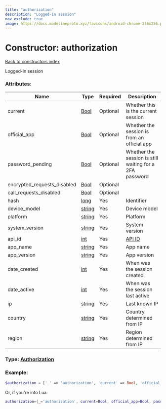 ```yaml
---
title: "authorization"
description: "Logged-in session"
nav_exclude: true
image: https://docs.madelineproto.xyz/favicons/android-chrome-256x256.png
---
```

# Constructor: authorization  
[Back to constructors index](index.md)



Logged-in session

### Attributes:

| Name     |    Type       | Required | Description |
|----------|---------------|----------|-------------|
|current|[Bool](../types/Bool.md) | Optional|Whether this is the current session|
|official\_app|[Bool](../types/Bool.md) | Optional|Whether the session is from an official app|
|password\_pending|[Bool](../types/Bool.md) | Optional|Whether the session is still waiting for a 2FA password|
|encrypted\_requests\_disabled|[Bool](../types/Bool.md) | Optional|
|call\_requests\_disabled|[Bool](../types/Bool.md) | Optional|
|hash|[long](../types/long.md) | Yes|Identifier|
|device\_model|[string](../types/string.md) | Yes|Device model|
|platform|[string](../types/string.md) | Yes|Platform|
|system\_version|[string](../types/string.md) | Yes|System version|
|api\_id|[int](../types/int.md) | Yes|[API ID](https://core.telegram.org/api/obtaining_api_id)|
|app\_name|[string](../types/string.md) | Yes|App name|
|app\_version|[string](../types/string.md) | Yes|App version|
|date\_created|[int](../types/int.md) | Yes|When was the session created|
|date\_active|[int](../types/int.md) | Yes|When was the session last active|
|ip|[string](../types/string.md) | Yes|Last known IP|
|country|[string](../types/string.md) | Yes|Country determined from IP|
|region|[string](../types/string.md) | Yes|Region determined from IP|



### Type: [Authorization](../types/Authorization.md)


### Example:

```php
$authorization = ['_' => 'authorization', 'current' => Bool, 'official_app' => Bool, 'password_pending' => Bool, 'encrypted_requests_disabled' => Bool, 'call_requests_disabled' => Bool, 'hash' => long, 'device_model' => 'string', 'platform' => 'string', 'system_version' => 'string', 'api_id' => int, 'app_name' => 'string', 'app_version' => 'string', 'date_created' => int, 'date_active' => int, 'ip' => 'string', 'country' => 'string', 'region' => 'string'];
```  


Or, if you're into Lua:

```lua
authorization={_='authorization', current=Bool, official_app=Bool, password_pending=Bool, encrypted_requests_disabled=Bool, call_requests_disabled=Bool, hash=long, device_model='string', platform='string', system_version='string', api_id=int, app_name='string', app_version='string', date_created=int, date_active=int, ip='string', country='string', region='string'}

```


